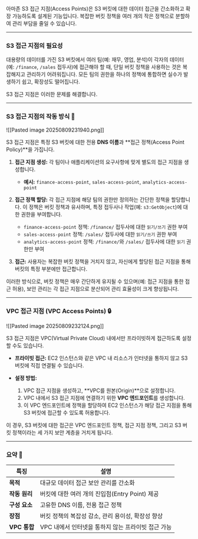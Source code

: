 

아마존 S3 접근 지점(Access Points)은 S3 버킷에 대한 데이터 접근을 간소화하고 확장 가능하도록 설계된 기능입니다. 복잡한 버킷 정책을 여러 개의 작은 정책으로 분할하여 관리 부담을 줄일 수 있습니다.

---

### S3 접근 지점의 필요성

대용량의 데이터를 가진 S3 버킷에서 여러 팀(예: 재무, 영업, 분석)이 각자의 데이터(예: `/finance`, `/sales` 접두사)에 접근해야 할 때, 단일 버킷 정책을 사용하는 것은 복잡해지고 관리하기 어려워집니다. 모든 팀의 권한을 하나의 정책에 통합하면 실수가 발생하기 쉽고, 확장성도 떨어집니다.

S3 접근 지점은 이러한 문제를 해결합니다.

---

### S3 접근 지점의 작동 방식 🎯

![[Pasted image 20250809231940.png]]

S3 접근 지점은 특정 S3 버킷에 대한 전용 **DNS 이름**과 **접근 정책(Access Point Policy)**을 가집니다.

1. **접근 지점 생성:** 각 팀이나 애플리케이션의 요구사항에 맞게 별도의 접근 지점을 생성합니다.
    - **예시:** `finance-access-point`, `sales-access-point`, `analytics-access-point`

2. **접근 정책 할당:** 각 접근 지점에 해당 팀의 권한만 정의하는 간단한 정책을 할당합니다. 이 정책은 버킷 정책과 유사하며, 특정 접두사나 작업(예: `s3:GetObject`)에 대한 권한을 부여합니다.
    - `finance-access-point` 정책: `/finance/` 접두사에 대한 `읽기/쓰기` 권한 부여
    - `sales-access-point` 정책: `/sales/` 접두사에 대한 `읽기/쓰기` 권한 부여
    - `analytics-access-point` 정책: `/finance/`와 `/sales/` 접두사에 대한 `읽기` 권한만 부여

3. **접근:** 사용자는 복잡한 버킷 정책을 거치지 않고, 자신에게 할당된 접근 지점을 통해 버킷의 특정 부분에만 접근합니다.

이러한 방식으로, 버킷 정책은 매우 간단하게 유지될 수 있으며(예: 접근 지점을 통한 접근 허용), 보안 관리는 각 접근 지점으로 분산되어 관리 효율성이 크게 향상됩니다.

---

### VPC 접근 지점 (VPC Access Points) 🔒

![[Pasted image 20250809232124.png]]

S3 접근 지점은 VPC(Virtual Private Cloud) 내에서만 프라이빗하게 접근하도록 설정할 수도 있습니다.

- **프라이빗 접근:** EC2 인스턴스와 같은 VPC 내 리소스가 인터넷을 통하지 않고 S3 버킷에 직접 연결될 수 있습니다.
    
- **설정 방법:**
    1. VPC 접근 지점을 생성하고, **VPC를 원본(Origin)**으로 설정합니다.
    2. VPC 내에서 S3 접근 지점에 연결하기 위한 **VPC 엔드포인트**를 생성합니다.
    3. 이 VPC 엔드포인트에 정책을 할당하여 EC2 인스턴스가 해당 접근 지점을 통해 S3 버킷에 접근할 수 있도록 허용합니다.

이 경우, S3 버킷에 대한 접근은 VPC 엔드포인트 정책, 접근 지점 정책, 그리고 S3 버킷 정책이라는 세 가지 보안 계층을 거치게 됩니다.

---

### 요약 📄

|특징|설명|
|---|---|
|**목적**|대규모 데이터 접근 보안 관리를 간소화|
|**작동 원리**|버킷에 대한 여러 개의 진입점(Entry Point) 제공|
|**구성 요소**|고유한 DNS 이름, 전용 접근 정책|
|**장점**|버킷 정책의 복잡성 감소, 관리 용이성, 확장성 향상|
|**VPC 통합**|VPC 내에서 인터넷을 통하지 않는 프라이빗 접근 가능|
